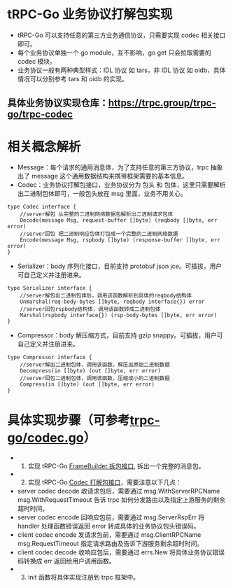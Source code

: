 # tRPC-Go 业务协议打解包实现
- tRPC-Go 可以支持任意的第三方业务通信协议，只需要实现 codec 相关接口即可。
- 每个业务协议单独一个 go module，互不影响，go get 只会拉取需要的 codec 模块。
- 业务协议一般有两种典型样式：IDL 协议 如 tars，非 IDL 协议 如 oidb，具体情况可以分别参考 tars 和 oidb 的实现。

## 具体业务协议实现仓库：https://trpc.group/trpc-go/trpc-codec

# 相关概念解析
- Message：每个请求的通用消息体，为了支持任意的第三方协议，trpc 抽象出了 message 这个通用数据结构来携带框架需要的基本信息。
- Codec：业务协议打解包接口，业务协议分为 包头 和 包体，这里只需要解析出二进制包体即可，一般包头放在 msg 里面，业务不用关心。
```golang
type Codec interface {
    //server解包 从完整的二进制网络数据包解析出二进制请求包体
    Decode(message Msg, request-buffer []byte) (reqbody []byte, err error)
    //server回包 把二进制响应包体打包成一个完整的二进制网络数据
    Encode(message Msg, rspbody []byte) (response-buffer []byte, err error)
}
```
- Serializer：body 序列化接口，目前支持 protobuf json jce。可插拔，用户可自己定义并注册进来。
```golang
type Serializer interface {
    //server解包出二进制包体后，调用该函数解析到具体的reqbody结构体
    Unmarshal(req-body-bytes []byte, reqbody interface{}) error
    //server回包rspbody结构体，调用该函数转成二进制包体
    Marshal(rspbody interface{}) (rsp-body-bytes []byte, err error)
}
```
- Compressor：body 解压缩方式，目前支持 gzip snappy。可插拔，用户可自己定义并注册进来。
```golang
type Compressor interface {
    //server解出二进制包体，调用该函数，解压出原始二进制数据
	Decompress(in []byte) (out []byte, err error)
	//server回包二进制包体，调用该函数，压缩成小的二进制数据
	Compress(in []byte) (out []byte, err error)
}
```

# 具体实现步骤（可参考[trpc-go/codec.go](codec.go)）
- 1. 实现 tRPC-Go [FrameBuilder 拆包接口](transport/transport.go), 拆出一个完整的消息包。
- 2. 实现 tRPC-Go [Codec 打解包接口](codec/codec.go)，需要注意以下几点：
 - server codec decode 收请求包后，需要通过 msg.WithServerRPCName msg.WithRequestTimeout 告诉 trpc 如何分发路由以及指定上游服务的剩余超时时间。
 - server codec encode 回响应包前，需要通过 msg.ServerRspErr 将 handler 处理函数错误返回 error 转成具体的业务协议包头错误码。
 - client codec encode 发请求包前，需要通过 msg.ClientRPCName msg.RequestTimeout 指定请求路由及告诉下游服务剩余超时时间。
 - client codec decode 收响应包后，需要通过 errs.New 将具体业务协议错误码转换成 err 返回给用户调用函数。
- 3. init 函数将具体实现注册到 trpc 框架中。